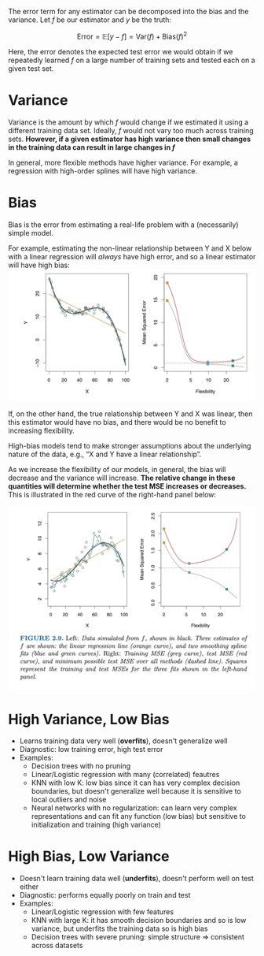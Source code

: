 The error term for any estimator can be decomposed into the bias and the variance. Let $f$ be our estimator and $y$ be the truth:
  
$$\text{Error} = \mathbb{E}[y-f] = \text{Var}(f) + \text{Bias}(f)^2$$

Here, the error denotes the expected test error we would obtain if we repeatedly learned $f$ on a large number of training sets and tested each on a given test set. 


# Variance
Variance is the amount by which $f$ would change if we estimated it using a different training data set. Ideally, $f$ would not vary too much across training sets. **However, if a given estimator has high variance then small changes in the training data can result in large changes in $f$** 

In general, more flexible methods have higher variance. For example, a regression with high-order splines will have high variance. 

# **Bias** 
Bias is the error from estimating a real-life problem with a (necessarily) simple model. 

For example, estimating the non-linear relationship between Y and X below with a linear regression will _always_ have high error, and so a linear estimator will have high bias:
<img src="Pasted Graphic.png">

If, on the other hand, the true relationship between Y and X was linear, then this estimator would have no bias, and there would be no benefit to increasing flexibility. 

High-bias models tend to make stronger assumptions about the underlying nature of the data, e.g., “X and Y have a linear relationship”.

As we increase the flexibility of our models, in general, the bias will decrease and the variance will increase. **The relative change in these quantities will determine whether the test MSE increases or decreases.** This is illustrated in the red curve of the right-hand panel below:

<img src="FIGURE 2.9. Left Data simulated from, shown in black. Three estimates on.png">

# High Variance, Low Bias

* Learns training data very well (**overfits**), doesn't generalize well
* Diagnostic: low training error, high test error
* Examples:
	* Decision trees with no pruning
	* Linear/Logistic regression with many (correlated) feautres
	* KNN with low K: low bias since it can has very complex decision boundaries, but doesn't generalize well because it is sensitive to local outliers and noise
	* Neural networks with no regularization: can learn very complex representations and can fit any function (low bias) but sensitive to initialization and training (high variance)

# High Bias, Low Variance

- Doesn't learn training data well (**underfits**), doesn't perform well on test either
- Diagnostic: performs equally poorly on train and test
- Examples:
	- Linear/Logistic regression with few features
	- KNN with large K: it has smooth decision boundaries and so is low variance, but underfits the training data so is high bias
	- Decision trees with severe pruning: simple structure => consistent across datasets